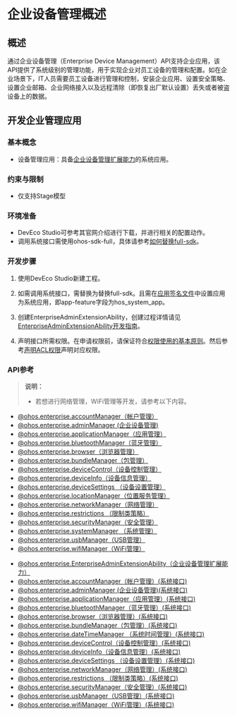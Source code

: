 # 企业设备管理概述

## 概述
通过企业设备管理（Enterprise Device Management）API支持企业应用，该API提供了系统级别的管理功能，用于实现企业对员工设备的管理和配置。如在企业场景下，IT人员需要员工设备进行管理和控制，安装企业应用、设置安全策略、设置企业邮箱、企业网络接入以及远程清除（即恢复出厂默认设置）丢失或者被盗设备上的数据。

## 开发企业管理应用

### 基本概念
- 设备管理应用：具备[企业设备管理扩展能力](../../application-models/enterprise-extensionAbility.md)的系统应用。

### 约束与限制
- 仅支持Stage模型

### 环境准备
- DevEco Studio可参考其官网介绍进行下载，并进行相关的配置动作。
- 调用系统接口需使用ohos-sdk-full，具体请参考[如何替换full-sdk](../../faqs/full-sdk-switch-guide.md)。

### 开发步骤

1. 使用DevEco Studio新建工程。

2. 如需调用系统接口，需替换为替换full-sdk。且需在[应用签名文件](../../security/AccessToken/app-permission-mgmt-overview.md#应用apl等级)中设置应用为系统应用，即app-feature字段为hos_system_app。

3. 创建EnterpriseAdminExtensionAbility，创建过程详情请见[EnterpriseAdminExtensionAbility开发指南](../../application-models/enterprise-extensionAbility.md)。

4. 声明接口所需权限。在申请权限前，请保证符合[权限使用的基本原则](../../security/AccessToken/app-permission-mgmt-overview.md#权限使用的基本原则)。然后参考[声明ACL权限](../../security/AccessToken/declare-permissions-in-acl.md)声明对应权限。

### API参考

> **说明：**
>
> - 若想进行网络管理，WiFi管理等开发，请参考以下内容。
- [@ohos.enterprise.accountManager（帐户管理）](js-apis-enterprise-accountManager.md)
- [@ohos.enterprise.adminManager (企业设备管理)](js-apis-enterprise-adminManager.md)
- [@ohos.enterprise.applicationManager（应用管理）](js-apis-enterprise-applicationManager.md)
- [@ohos.enterprise.bluetoothManager（蓝牙管理）](js-apis-enterprise-bluetoothManager.md)
- [@ohos.enterprise.browser（浏览器管理）](js-apis-enterprise-browser.md)
- [@ohos.enterprise.bundleManager（包管理）](js-apis-enterprise-bundleManager.md)
- [@ohos.enterprise.deviceControl（设备控制管理）](js-apis-enterprise-deviceControl.md)
- [@ohos.enterprise.deviceInfo（设备信息管理）](js-apis-enterprise-deviceInfo.md)
- [@ohos.enterprise.deviceSettings （设备设置管理）](js-apis-enterprise-deviceSettings.md)
- [@ohos.enterprise.locationManager（位置服务管理）](js-apis-enterprise-locationManager.md)
- [@ohos.enterprise.networkManager（网络管理）](js-apis-enterprise-networkManager.md)
- [@ohos.enterprise.restrictions （限制类策略）](js-apis-enterprise-restrictions.md)
- [@ohos.enterprise.securityManager（安全管理）](js-apis-enterprise-securityManager.md)
- [@ohos.enterprise.systemManager （系统管理）](js-apis-enterprise-systemManager.md)
- [@ohos.enterprise.usbManager（USB管理）](js-apis-enterprise-usbManager.md)
- [@ohos.enterprise.wifiManager（WiFi管理）](js-apis-enterprise-wifiManager.md)
<!--Del-->
- [@ohos.enterprise.EnterpriseAdminExtensionAbility（企业设备管理扩展能力）](js-apis-EnterpriseAdminExtensionAbility.md)
- [@ohos.enterprise.accountManager（帐户管理）(系统接口)](js-apis-enterprise-accountManager-sys.md)
- [@ohos.enterprise.adminManager (企业设备管理)(系统接口)](js-apis-enterprise-adminManager-sys.md)
- [@ohos.enterprise.applicationManager（应用管理）(系统接口)](js-apis-enterprise-applicationManager-sys.md)
- [@ohos.enterprise.bluetoothManager（蓝牙管理）(系统接口)](js-apis-enterprise-bluetoothManager-sys.md)
- [@ohos.enterprise.browser（浏览器管理）(系统接口)](js-apis-enterprise-browser-sys.md)
- [@ohos.enterprise.bundleManager（包管理）(系统接口)](js-apis-enterprise-bundleManager-sys.md)
- [@ohos.enterprise.dateTimeManager （系统时间管理）(系统接口)](js-apis-enterprise-dateTimeManager-sys.md)
- [@ohos.enterprise.deviceControl（设备控制管理）(系统接口)](js-apis-enterprise-deviceControl-sys.md)
- [@ohos.enterprise.deviceInfo（设备信息管理）(系统接口)](js-apis-enterprise-deviceInfo-sys.md)
- [@ohos.enterprise.deviceSettings （设备设置管理）(系统接口)](js-apis-enterprise-deviceSettings-sys.md)
- [@ohos.enterprise.networkManager（网络管理）(系统接口)](js-apis-enterprise-networkManager-sys.md)
- [@ohos.enterprise.restrictions （限制类策略）(系统接口)](js-apis-enterprise-restrictions-sys.md)
- [@ohos.enterprise.securityManager（安全管理）(系统接口)](js-apis-enterprise-securityManager-sys.md)
- [@ohos.enterprise.usbManager（USB管理）(系统接口)](js-apis-enterprise-usbManager-sys.md)
- [@ohos.enterprise.wifiManager（WiFi管理）(系统接口)](js-apis-enterprise-wifiManager-sys.md)
<!--DelEnd-->